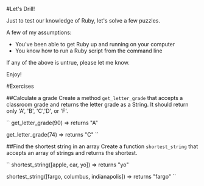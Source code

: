 #Let's Drill!

Just to test our knowledge of Ruby, let's solve a few puzzles.

A few of my assumptions:
- You've been able to get Ruby up and running on your computer
- You know how to run a Ruby script from the command line

If any of the above is untrue, please let me know.

Enjoy!


#Exercises

##Calculate a grade
Create a method `get_letter_grade` that accepts a classroom grade and returns the letter grade as a String. It should return only 'A', 'B', 'C','D', or 'F'.

``
get_letter_grade(90) => returns "A"

get_letter_grade(74) => returns "C"
``

##Find the shortest string in an array
Create a function `shortest_string` that accepts an array of strings and returns the shortest.

``
shortest_string([apple, car, yo]) => returns "yo"

shortest_string([fargo, columbus, indianapolis]) => returns "fargo"
``

